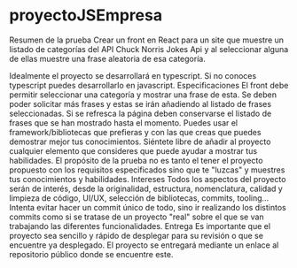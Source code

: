 # proyectoJSEmpresa
Resumen de la prueba
Crear un front en React para un site que muestre un listado de categorías del API
Chuck Norris Jokes Api
y al seleccionar alguna de ellas muestre una frase aleatoria de esa categoría.

Idealmente el proyecto se desarrollará en typescript. Si no conoces typescript puedes desarrollarlo en javascript.
Especificaciones
El front debe permitir seleccionar una categoría y mostrar una frase de esta. Se deben poder solicitar más frases y estas se irán añadiendo al listado de frases seleccionadas.
Si se refresca la página deben conservarse el listado de frases que se han mostrado hasta el momento.
Puedes usar el framework/bibliotecas que prefieras y con las que creas que puedes demostrar mejor tus conocimientos.
Siéntete libre de añadir al proyecto cualquier elemento que consideres que puede ayudar a mostrar tus habilidades. El propósito de la prueba no es tanto el tener el proyecto propuesto con los requisitos especificados sino que te "luzcas" y muestres tus conocimientos y habilidades.
Intereses
Todos los aspectos del proyecto serán de interés, desde la originalidad, estructura, nomenclatura, calidad y limpieza de código, UI/UX, selección de bibliotecas, commits, tooling...
Intenta evitar hacer un commit único de todo, sino ir realizando los distintos commits como si se tratase de un proyecto "real" sobre el que se van trabajando las diferentes funcionalidades.
Entrega
Es importante que el proyecto sea sencillo y rápido de desplegar para su revisión o que se encuentre ya desplegado.
El proyecto se entregará mediante un enlace al repositorio público donde se encuentre este.
